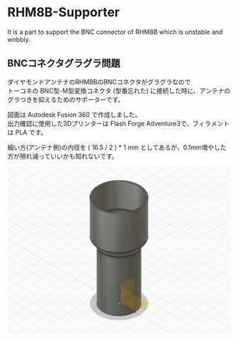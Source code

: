 # RHM8B-Supporter
It is a part to support the BNC connector of RHM8B which is unstable and wobbly. 

## BNCコネクタグラグラ問題
ダイヤモンドアンテナのRHM8BのBNCコネクタがグラグラなので<br>
トーコネの BNC型-M型変換コネクタ (型番忘れた) に接続した時に、アンテナのグラつきを抑えるためのサポーターです。

図面は Autodesk Fusion 360 で作成しました。<br>
出力確認に使用した3Dプリンターは Flash Forge Adventure3で、フィラメントは PLA です。<br>

細い方(アンテナ側)の内径を ( 16.5 / 2 ) * 1 mm としてあるが、0.1mm増やした方が擦れ減っていいかも知れないです。<br>

![image](/RHM8B-supporter.png)
 
